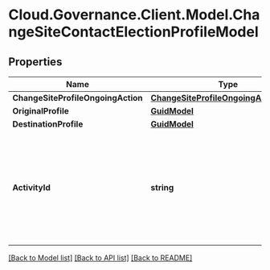 # Cloud.Governance.Client.Model.ChangeSiteContactElectionProfileModel
## Properties

Name | Type | Description | Notes
------------ | ------------- | ------------- | -------------
**ChangeSiteProfileOngoingAction** | [**ChangeSiteProfileOngoingActionModel**](ChangeSiteProfileOngoingActionModel.md) |  | [optional] 
**OriginalProfile** | [**GuidModel**](GuidModel.md) |  | [optional] 
**DestinationProfile** | [**GuidModel**](GuidModel.md) |  | [optional] 
**ActivityId** | **string** | An unique identifier for the activity which can be used to find configuration in the dynamic service if it is assign by IT | [optional] 

[[Back to Model list]](../README.md#documentation-for-models) [[Back to API list]](../README.md#documentation-for-api-endpoints) [[Back to README]](../README.md)

